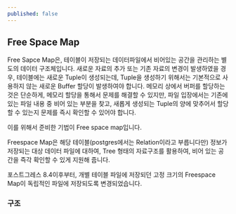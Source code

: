 ```yaml
---
published: false
---
```

## Free Space Map

Free Sapce Map은, 테이블이 저장되는 데이터파일에서 비어있는 공간을 관리하는 별도의 데이터 구조체입니다. 새로운 자료의 추가 또는 기존 자료의 변경이 발생하였을 경우, 테이블에는 새로운 Tuple이 생성되는데, Tuple을 생성하기 위해서는 기본적으로 사용하지 않는 새로운 Buffer 할당이 발생하여야 합니다. 메모리 상에서 버퍼를 할당하는 것은 단순하게, 메모리 할당을 통해서 문제를 해결할 수 있지만, 파일 입장에서는 기존에 있는 파일 내용 중 비어 있는 부분을 찾고, 새롭게 생성되는 Tuple의 양에 맞추어서 할당 할 수 있는지 문제를 즉시 확인할 수 있어야 합니다. 

이를 위해서 준비한 기법이 Free space map입니다. 

Freespace Map은 해당 테이블(postgres에서는 Relation이라고 부릅니다만) 정보가 저장되는 대상 데이터 파일에 대하여, Tree 형태의 자료구조를 활용하여, 비어 있는 공간을 즉각 확인할 수 있게 지원해 줍니다.

포스트그레스 8.4이후부터, 개별 테이블 파일에 저장되던 고정 크기의 Freespace Map이 독립적인 파일에 저장되도록 변경되었습니다.

### 구조



